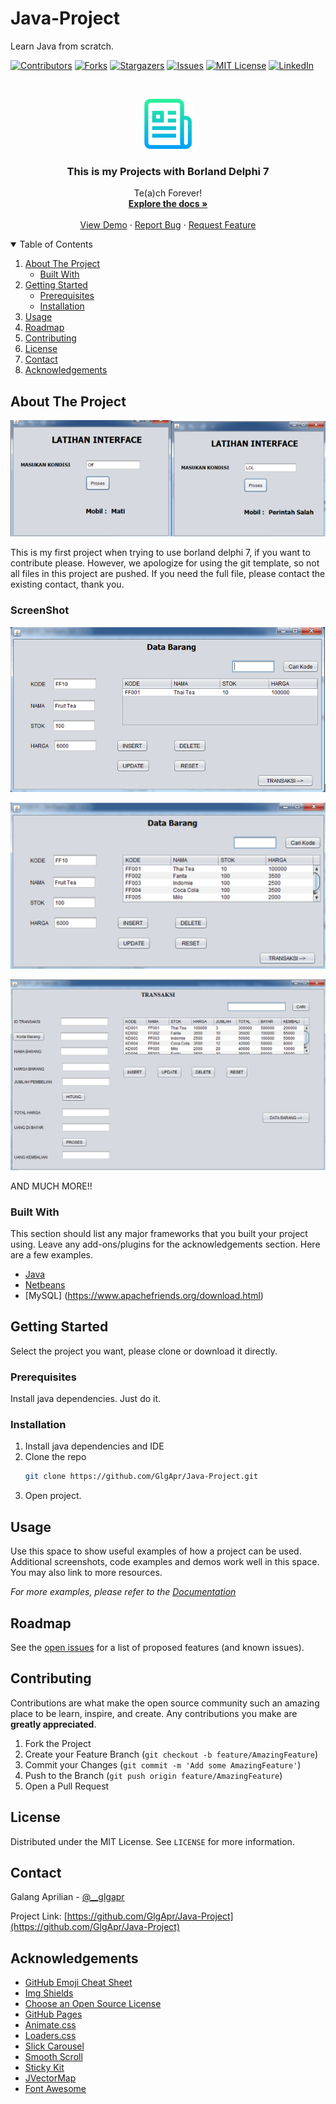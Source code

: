 # Java-Project
 Learn Java from scratch.

[![Contributors][contributors-shield]][contributors-url]
[![Forks][forks-shield]][forks-url]
[![Stargazers][stars-shield]][stars-url]
[![Issues][issues-shield]][issues-url]
[![MIT License][license-shield]][license-url]
[![LinkedIn][linkedin-shield]][linkedin-url]



<!-- PROJECT LOGO -->
<br />
<p align="center">
  <a href="https://github.com/GlgApr/Java-Project">
    <img src="https://raw.githubusercontent.com/GlgApr/All-Delphi-Projects/core/Images/logo.png" alt="Logo" width="80" height="80">
  </a>

  <h3 align="center">This is my Projects with Borland Delphi 7</h3>

  <p align="center">
    Te(a)ch Forever!
    <br />
    <a href="https://github.com/GlgApr/Java-Project"><strong>Explore the docs »</strong></a>
    <br />
    <br />
    <a href="https://github.com/GlgApr/Java-Project">View Demo</a>
    ·
    <a href="https://github.com/GlgApr/Java-Project/issues">Report Bug</a>
    ·
    <a href="https://github.com/GlgApr/Java-Project/issues">Request Feature</a>
  </p>
</p>



<!-- TABLE OF CONTENTS -->
<details open="open">
  <summary>Table of Contents</summary>
  <ol>
    <li>
      <a href="#about-the-project">About The Project</a>
      <ul>
        <li><a href="#built-with">Built With</a></li>
      </ul>
    </li>
    <li>
      <a href="#getting-started">Getting Started</a>
      <ul>
        <li><a href="#prerequisites">Prerequisites</a></li>
        <li><a href="#installation">Installation</a></li>
      </ul>
    </li>
    <li><a href="#usage">Usage</a></li>
    <li><a href="#roadmap">Roadmap</a></li>
    <li><a href="#contributing">Contributing</a></li>
    <li><a href="#license">License</a></li>
    <li><a href="#contact">Contact</a></li>
    <li><a href="#acknowledgements">Acknowledgements</a></li>
  </ol>
</details>



<!-- ABOUT THE PROJECT -->
## About The Project

[![Product Name Screen Shot][product-screenshot]](https://github.com/GlgApr/Java-Project)

This is my first project when trying to use borland delphi 7, if you want to contribute please. However, we apologize for using the git template, so not all files in this project are pushed.
If you need the full file, please contact the existing contact, thank you.

### ScreenShot

![Screenshot](https://github.com/GlgApr/Java-Project/blob/core/images/Screenshot_2.png?raw=true)

![Screenshot](https://github.com/GlgApr/Java-Project/blob/core/images/Screenshot_3.png?raw=true)

![Screenshot](https://github.com/GlgApr/Java-Project/blob/core/images/Screenshot_4.png?raw=true)

AND MUCH MORE!!

### Built With

This section should list any major frameworks that you built your project using. Leave any add-ons/plugins for the acknowledgements section. Here are a few examples.
* [Java](https://www.java.com/en/download/)
* [Netbeans](https://netbeans.apache.org)
* [MySQL] (https://www.apachefriends.org/download.html)



<!-- GETTING STARTED -->
## Getting Started

Select the project you want, please clone or download it directly.

### Prerequisites

Install java dependencies. Just do it.

### Installation

1. Install java dependencies and IDE
2. Clone the repo
   ```sh
   git clone https://github.com/GlgApr/Java-Project.git
   ```
3. Open project.



<!-- USAGE EXAMPLES -->
## Usage

Use this space to show useful examples of how a project can be used. Additional screenshots, code examples and demos work well in this space. You may also link to more resources.

_For more examples, please refer to the [Documentation](https://github.com/GlgApr/Java-Project)_



<!-- ROADMAP -->
## Roadmap

See the [open issues](https://https://github.com/GlgApr/Java-Project/issues) for a list of proposed features (and known issues).



<!-- CONTRIBUTING -->
## Contributing

Contributions are what make the open source community such an amazing place to be learn, inspire, and create. Any contributions you make are **greatly appreciated**.

1. Fork the Project
2. Create your Feature Branch (`git checkout -b feature/AmazingFeature`)
3. Commit your Changes (`git commit -m 'Add some AmazingFeature'`)
4. Push to the Branch (`git push origin feature/AmazingFeature`)
5. Open a Pull Request



<!-- LICENSE -->
## License

Distributed under the MIT License. See `LICENSE` for more information.



<!-- CONTACT -->
## Contact

Galang Aprilian - [@__glgapr](https://twitter.com/__glgapr)

Project Link: [https://github.com/GlgApr/Java-Project](https://github.com/GlgApr/Java-Project)



<!-- ACKNOWLEDGEMENTS -->
## Acknowledgements
* [GitHub Emoji Cheat Sheet](https://www.webpagefx.com/tools/emoji-cheat-sheet)
* [Img Shields](https://shields.io)
* [Choose an Open Source License](https://choosealicense.com)
* [GitHub Pages](https://pages.github.com)
* [Animate.css](https://daneden.github.io/animate.css)
* [Loaders.css](https://connoratherton.com/loaders)
* [Slick Carousel](https://kenwheeler.github.io/slick)
* [Smooth Scroll](https://github.com/cferdinandi/smooth-scroll)
* [Sticky Kit](http://leafo.net/sticky-kit)
* [JVectorMap](http://jvectormap.com)
* [Font Awesome](https://fontawesome.com)





<!-- MARKDOWN LINKS & IMAGES -->
<!-- https://www.markdownguide.org/basic-syntax/#reference-style-links -->
[contributors-shield]: https://img.shields.io/github/contributors/GlgApr/Java-Project.svg?style=for-the-badge
[contributors-url]: https://github.com/GlgApr/Java-Project/graphs/contributors
[forks-shield]: https://img.shields.io/github/forks/GlgApr/Java-Project.svg?style=for-the-badge
[forks-url]: https://github.com/GlgApr/Java-Project/network/members
[stars-shield]: https://img.shields.io/github/stars/GlgApr/Java-Project.svg?style=for-the-badge
[stars-url]: https://github.com/GlgApr/Java-Project/stargazers
[issues-shield]: https://img.shields.io/github/issues/GlgApr/Java-Project.svg?style=for-the-badge
[issues-url]: https://github.com/GlgApr/Java-Project/issues
[license-shield]: https://img.shields.io/github/license/GlgApr/Java-Project.svg?style=for-the-badge
[license-url]: https://github.com/GlgApr/Java-Project/blob/master/LICENSE.txt
[linkedin-shield]: https://img.shields.io/badge/-LinkedIn-black.svg?style=for-the-badge&logo=linkedin&colorB=555
[linkedin-url]: https://www.linkedin.com/in/glgapr/
[product-screenshot]: images/Screenshot_1.png
